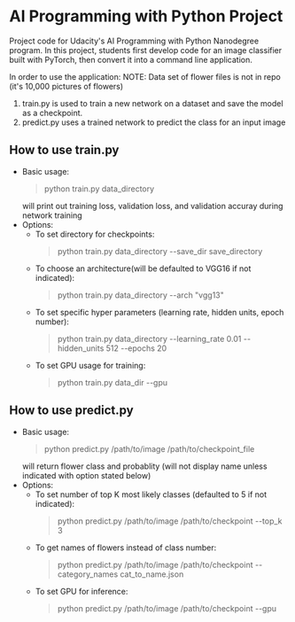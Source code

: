 # AI Programming with Python Project

Project code for Udacity's AI Programming with Python Nanodegree program. In this project, students first develop code for an image classifier built with PyTorch, then convert it into a command line application.

In order to use the application:
NOTE: Data set of flower files is not in repo (it's 10,000 pictures of flowers)
1. train.py is used to train a new network on a dataset and save the model as a checkpoint.
2. predict.py uses a trained network to predict the class for an input image

## How to use train.py

- Basic usage:
  >
  > python train.py data_directory
  >
  will print out training loss, validation loss, and validation accuray during network training
- Options:
    - To set directory for checkpoints:
        >
        > python train.py data_directory --save_dir save_directory
        >
    - To choose an architecture(will be defaulted to VGG16 if not indicated):
        >
        > python train.py data_directory --arch "vgg13"
        >
    - To set specific hyper parameters (learning rate, hidden units, epoch number):
        >
        > python train.py data_directory --learning_rate 0.01 --hidden_units 512 --epochs 20
        >
    - To set GPU usage for training:
        >
        > python train.py data_dir --gpu
        >

## How to use predict.py

- Basic usage:
  >
  > python predict.py /path/to/image /path/to/checkpoint_file
  >
  will return flower class and probablity (will not display name unless indicated with option stated below)
- Options:
   - To set number of top K most likely classes (defaulted to 5 if not indicated):
      >
      > python predict.py /path/to/image /path/to/checkpoint --top_k 3
      >
   - To get names of flowers instead of class number:
      >
      > python predict.py /path/to/image /path/to/checkpoint --category_names cat_to_name.json
      >
   - To set GPU for inference:
      >
      > python predict.py /path/to/image /path/to/checkpoint --gpu
      >
